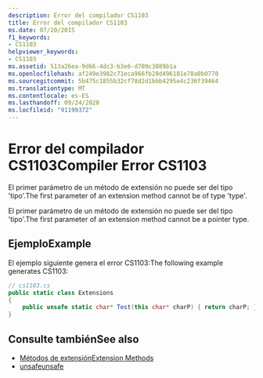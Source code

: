 ```yaml
---
description: Error del compilador CS1103
title: Error del compilador CS1103
ms.date: 07/20/2015
f1_keywords:
- CS1103
helpviewer_keywords:
- CS1103
ms.assetid: 513a26ea-9d66-4dc3-b3e6-d709c3089b1a
ms.openlocfilehash: af249e3982c71eca966fb28d496181e78a0b0770
ms.sourcegitcommit: 5b475c1855b32cf78d2d1bbb4295e4c236f39464
ms.translationtype: MT
ms.contentlocale: es-ES
ms.lasthandoff: 09/24/2020
ms.locfileid: "91199372"
---
```

# <a name="compiler-error-cs1103"></a><span data-ttu-id="cc223-103">Error del compilador CS1103</span><span class="sxs-lookup"><span data-stu-id="cc223-103">Compiler Error CS1103</span></span>

<span data-ttu-id="cc223-104">El primer parámetro de un método de extensión no puede ser del tipo 'tipo'.</span><span class="sxs-lookup"><span data-stu-id="cc223-104">The first parameter of an extension method cannot be of type 'type'.</span></span>  
  
 <span data-ttu-id="cc223-105">El primer parámetro de un método de extensión no puede ser del tipo 'tipo'.</span><span class="sxs-lookup"><span data-stu-id="cc223-105">The first parameter of an extension method cannot be a pointer type.</span></span>  
  
## <a name="example"></a><span data-ttu-id="cc223-106">Ejemplo</span><span class="sxs-lookup"><span data-stu-id="cc223-106">Example</span></span>  

 <span data-ttu-id="cc223-107">El ejemplo siguiente genera el error CS1103:</span><span class="sxs-lookup"><span data-stu-id="cc223-107">The following example generates CS1103:</span></span>  
  
```csharp  
// cs1103.cs  
public static class Extensions  
{  
    public unsafe static char* Test(this char* charP) { return charP; } // CS1103  
}
```  
  
## <a name="see-also"></a><span data-ttu-id="cc223-108">Consulte también</span><span class="sxs-lookup"><span data-stu-id="cc223-108">See also</span></span>

- [<span data-ttu-id="cc223-109">Métodos de extensión</span><span class="sxs-lookup"><span data-stu-id="cc223-109">Extension Methods</span></span>](../programming-guide/classes-and-structs/extension-methods.md)
- [<span data-ttu-id="cc223-110">unsafe</span><span class="sxs-lookup"><span data-stu-id="cc223-110">unsafe</span></span>](../language-reference/keywords/unsafe.md)
